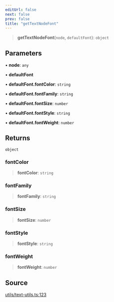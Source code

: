 ```yaml
---
editUrl: false
next: false
prev: false
title: "getTextNodeFont"
---
```


> **getTextNodeFont**(`node`, `defaultFont`): `object`

## Parameters

• **node**: `any`

• **defaultFont**

• **defaultFont.fontColor**: `string`

• **defaultFont.fontFamily**: `string`

• **defaultFont.fontSize**: `number`

• **defaultFont.fontStyle**: `string`

• **defaultFont.fontWeight**: `number`

## Returns

`object`

### fontColor

> **fontColor**: `string`

### fontFamily

> **fontFamily**: `string`

### fontSize

> **fontSize**: `number`

### fontStyle

> **fontStyle**: `string`

### fontWeight

> **fontWeight**: `number`

## Source

[utils/text-utils.ts:123](https://github.com/dgmjs/dgmjs/blob/main/packages/core/src/utils/text-utils.ts#L123)
